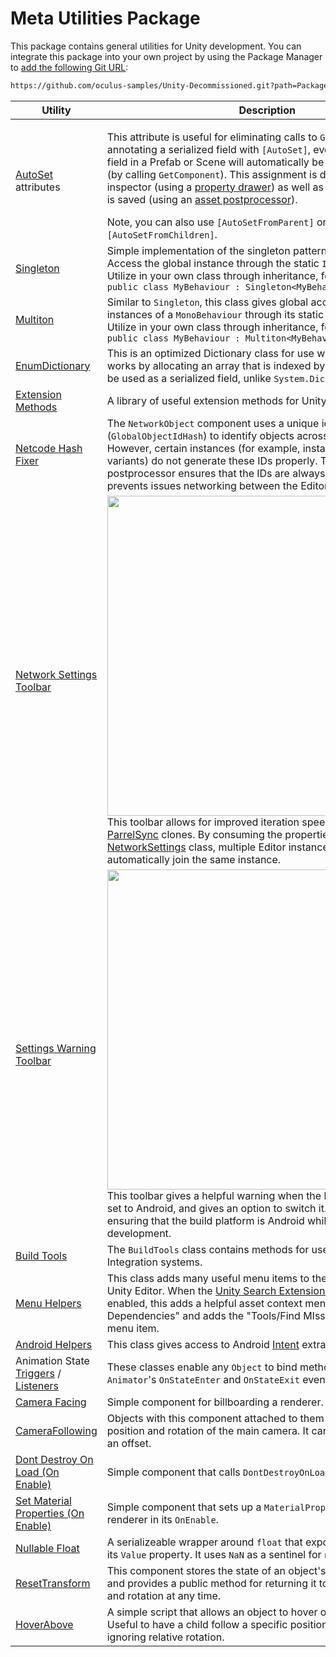 # Meta Utilities Package

This package contains general utilities for Unity development. You can integrate this package into your own project by using the Package Manager to [add the following Git URL](https://docs.unity3d.com/Manual/upm-ui-giturl.html):

```txt
https://github.com/oculus-samples/Unity-Decommissioned.git?path=Packages/com.meta.utilities
```

|Utility|Description|
|-|-|
|[AutoSet](./AutoSet.cs) attributes|<p>This attribute is useful for eliminating calls to `GetComponent`. By annotating a serialized field with `[AutoSet]`, every instance of that field in a Prefab or Scene will automatically be assigned in editor (by calling `GetComponent`). This assignment is done both in the inspector (using a [property drawer](./Editor/AutoSetDrawer.cs)) as well as every time the object is saved (using an [asset postprocessor](./Editor/AutoSetPostprocessor.cs)).</p>Note, you can also use `[AutoSetFromParent]` or `[AutoSetFromChildren]`.|
|[Singleton](./Singleton.cs)|Simple implementation of the singleton pattern for `MonoBehaviour`s. Access the global instance through the static `Instance` property. Utilize in your own class through inheritance, for example:<br />`public class MyBehaviour : Singleton<MyBehaviour>`|
|[Multiton](./Multiton.cs)|Similar to `Singleton`, this class gives global access to *all* enabled instances of a `MonoBehaviour` through its static `Instances` property. Utilize in your own class through inheritance, for example:<br />`public class MyBehaviour : Multiton<MyBehaviour>`|
|[EnumDictionary](./EnumDictionary.cs)|This is an optimized Dictionary class for use with enum keys. It works by allocating an array that is indexed by the enum key. It can be used as a serialized field, unlike `System.Dictionary`.|
|[Extension Methods](./ExtensionMethods.cs)|A library of useful extension methods for Unity classes.|
|[Netcode Hash Fixer](./Editor/NetcodeHashFixer.cs)|The `NetworkObject` component uses a unique id (`GlobalObjectIdHash`) to identify objects across the network. However, certain instances (for example, instances of prefab variants) do not generate these IDs properly. This asset postprocessor ensures that the IDs are always regenerated, which prevents issues networking between the Editor and builds.|
|[Network Settings Toolbar](./Editor/NetworkSettingsToolbar.cs)|<img src="./Documentation~/NetworkSettingsToolbar.png" width="512" /><br />This toolbar allows for improved iteration speed while working with [ParrelSync](https://github.com/brogan89/ParrelSync) clones. By consuming the properties set in the [NetworkSettings](./NetworkSettings.cs) class, multiple Editor instances of the project can automatically join the same instance.|
|[Settings Warning Toolbar](./Editor/SettingsWarningsToolbar.cs)|<img src="./Documentation~/SettingsWarningsToolbar.png" width="512" /><br />This toolbar gives a helpful warning when the build platform is not set to Android, and gives an option to switch it. This is useful for ensuring that the build platform is Android while doing Quest development.|
|[Build Tools](./Editor/BuildTools.cs)|The `BuildTools` class contains methods for use by Continuous Integration systems.|
|[Menu Helpers](./Editor/MenuHelpers.cs)|This class adds many useful menu items to the `Tools` menu in the Unity Editor. When the [Unity Search Extensions package](https://github.com/Unity-Technologies/com.unity.search.extensions) is enabled, this adds a helpful asset context menu item "Graph Dependencies" and adds the "Tools/Find MIssing Dependencies" menu item.|
|[Android Helpers](./AndroidHelpers.cs)|This class gives access to Android [Intent](https://developer.android.com/reference/android/content/Intent) extras.|
|Animation State [Triggers](./AnimationStateTriggers.cs) / [Listeners](./AnimationStateTriggerListener.cs)|These classes enable any `Object` to bind methods to respond to its `Animator`'s `OnStateEnter` and `OnStateExit` events.|
|[Camera Facing](./CameraFacing.cs)|Simple component for billboarding a renderer.|
|[CameraFollowing](./CameraFollowing.cs)|Objects with this component attached to them will follow the position and rotation of the main camera. It can be configured with an offset.|
|[Dont Destroy On Load (On Enable)](./DontDestroyOnLoadOnEnable.cs)|Simple component that calls `DontDestroyOnLoad` in its `OnEnable`.|
|[Set Material Properties (On Enable)](./SetMaterialPropertiesOnEnable.cs)|Simple component that sets up a `MaterialPropertyBlock` for a renderer in its `OnEnable`.|
|[Nullable Float](./NullableFloat.cs)|A serializeable wrapper around `float` that exposes a `float?` through its `Value` property. It uses `NaN` as a sentinel for `null`.|
|[ResetTransform](./ResetTransform.cs)|This component stores the state of an object's transform on awake and provides a public method for returning it to the stored position and rotation at any time.|
|[HoverAbove](./HoverAbove.cs)|A simple script that allows an object to hover over another object. Useful to have a child follow a specific position of the parent ignoring relative rotation.|
